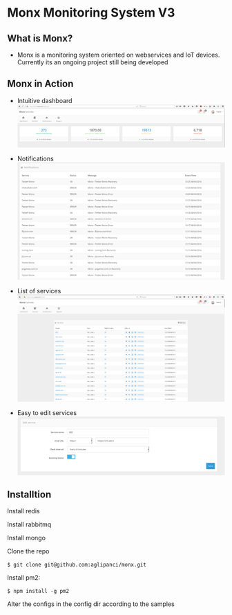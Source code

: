 # Monx Monitoring System V3

## What is Monx?
- Monx is a monitoring system oriented on webservices and IoT devices. Currently its an ongoing project still being developed

## Monx in Action
- Intuitive dashboard 
![alt tag](screenshots/monx_dashboard.png)

- Notifications 
![alt tag](screenshots/monx_notifics.png)

- List of services
![alt tag](screenshots/monx_services.png)

- Easy to edit services
![alt tag](screenshots/monx_edit_serv.png)

## Installtion 

Install redis

Install rabbitmq

Install mongo 

Clone the repo 

	$ git clone git@github.com:aglipanci/monx.git

Install pm2:

    $ npm install -g pm2

Alter the configs in the config dir according to the samples
